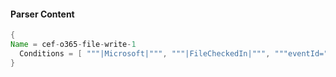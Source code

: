 #### Parser Content
```Java
{
Name = cef-o365-file-write-1
  Conditions = [ """|Microsoft|""", """|FileCheckedIn|""", """eventId=""" ]
}
```